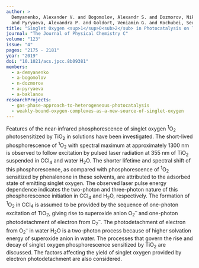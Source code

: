 ```yaml
---
author: > 
  Demyanenko, Alexander V. and Bogomolov, Alexandr S. and Dozmorov, Nikolay V. and Svyatova, Alexandra I. 
  and Pyryaeva, Alexandra P. and Goldort, Veniamin G. and Kochubei, Sergei A. and Baklanov, Alexey V.
title: "Singlet Oxygen <sup>1</sup>O<sub>2</sub> in Photocatalysis on TiO<sub>2</sub>. Where Does It Come from?"
journal: "The Journal of Physical Chemistry C"
volume: "123"
issue: "4"
pages: "2175 - 2181"
year: "2019"
doi: "10.1021/acs.jpcc.8b09381"
members:
  - a-demyanenko
  - a-bogomolov
  - n-dozmorov
  - a-pyryaeva
  - a-baklanov
researchProjects:
  - gas-phase-approach-to-heterogeneous-photocatalysis
  - weakly-bound-oxygen-complexes-as-a-new-source-of-singlet-oxygen
---
```

Features of the near-infrared phosphorescence of singlet oxygen <sup>1</sup>O<sub>2</sub> photosensitized by 
TiO<sub>2</sub> in solutions have been investigated. The short-lived phosphorescence of <sup>1</sup>O<sub>2</sub> 
with spectral maximum at approximately 1300 nm is observed to follow excitation by pulsed laser radiation at 355 nm 
of TiO<sub>2</sub> suspended in CCl<sub>4</sub> and water H<sub>2</sub>O. The shorter lifetime and spectral shift 
of this phosphorescence, as compared with phosphorescence of <sup>1</sup>O<sub>2</sub> sensitized by phenalenone 
in these solvents, are attributed to the adsorbed state of emitting singlet oxygen. The observed laser pulse energy 
dependence indicates the two-photon and three-photon nature of this phosphorescence initiation in CCl<sub>4</sub> 
and H<sub>2</sub>O, respectively. The formation of <sup>1</sup>O<sub>2</sub> in CCl<sub>4</sub> 
is assumed to be provided by the sequence of one-photon excitation of TiO<sub>2</sub>, 
giving rise to superoxide anion O<sub>2</sub><sup>–</sup> and one-photon photodetachment 
of electron from O<sub>2</sub><sup>–</sup>. The photodetachment of electron from O<sub>2</sub><sup>–</sup> 
in water H<sub>2</sub>O is a two-photon process because of higher solvation energy of superoxide anion in water. 
The processes that govern the rise and decay of singlet oxygen phosphorescence sensitized by TiO<sub>2</sub> 
are discussed. The factors affecting the yield of singlet oxygen provided by electron photodetachment are also considered.
